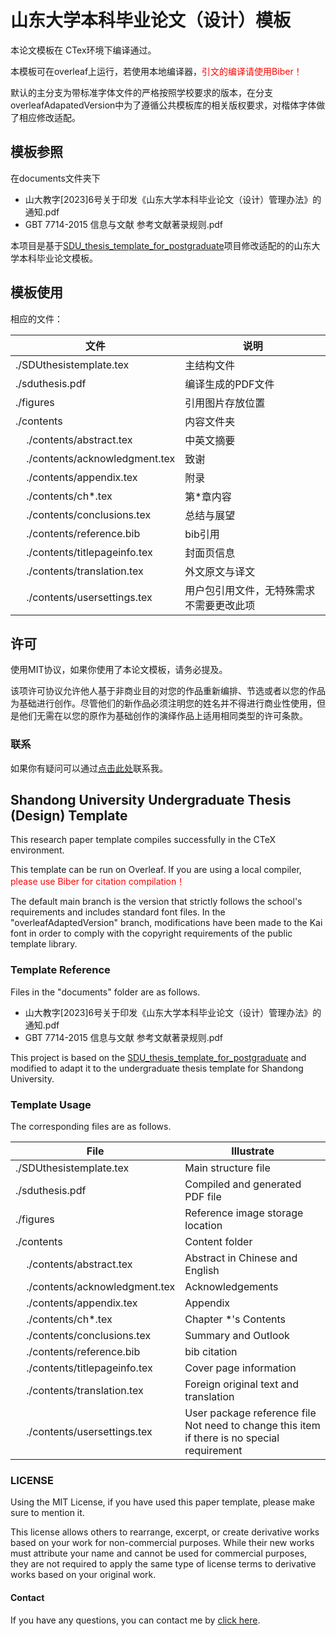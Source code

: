 # 山东大学本科毕业论文（设计）模板

本论文模板在 CTex环境下编译通过。

本模板可在overleaf上运行，若使用本地编译器，<span style="color:red;">引文的编译请使用Biber！</span>

默认的主分支为带标准字体文件的严格按照学校要求的版本，在分支overleafAdapatedVersion中为了遵循公共模板库的相关版权要求，对楷体字体做了相应修改适配。

## 模板参照

在documents文件夹下

- 山大教字[2023]6号关于印发《山东大学本科毕业论文（设计）管理办法》的通知.pdf
- GBT 7714-2015 信息与文献 参考文献著录规则.pdf

本项目是基于[SDU_thesis_template_for_postgraduate](https://github.com/cnDelbert/SDU_thesis_template_for_postgraduate)项目修改适配的的山东大学本科毕业论文模板。

## 模板使用

相应的文件：

| 文件                                                  | 说明                                 |
| ------------------------------------------------------| -------------------------------------|
| ./SDUthesistemplate.tex                               | 主结构文件                            |
| ./sduthesis.pdf                                       | 编译生成的PDF文件                     |
| ./figures                                             | 引用图片存放位置                      |
| ./contents                                            | 内容文件夹                            |
| &nbsp;&nbsp;&nbsp;&nbsp;./contents/abstract.tex       | 中英文摘要                            |
| &nbsp;&nbsp;&nbsp;&nbsp;./contents/acknowledgment.tex | 致谢                                  |
| &nbsp;&nbsp;&nbsp;&nbsp;./contents/appendix.tex       | 附录                                  |
| &nbsp;&nbsp;&nbsp;&nbsp;./contents/ch*.tex            | 第*章内容                             |
| &nbsp;&nbsp;&nbsp;&nbsp;./contents/conclusions.tex    | 总结与展望                            |
| &nbsp;&nbsp;&nbsp;&nbsp;./contents/reference.bib      | bib引用                               |
| &nbsp;&nbsp;&nbsp;&nbsp;./contents/titlepageinfo.tex  | 封面页信息                            |
| &nbsp;&nbsp;&nbsp;&nbsp;./contents/translation.tex    | 外文原文与译文                         |
| &nbsp;&nbsp;&nbsp;&nbsp;./contents/usersettings.tex   | 用户包引用文件，无特殊需求不需要更改此项  |

## 许可

使用MIT协议，如果你使用了本论文模板，请务必提及。

该项许可协议允许他人基于非商业目的对您的作品重新编排、节选或者以您的作品为基础进行创作。尽管他们的新作品必须注明您的姓名并不得进行商业性使用，但是他们无需在以您的原作为基础创作的演绎作品上适用相同类型的许可条款。

### 联系

如果你有疑问可以通过<a href="mailto:monster1018629681@gmail.com?subject=SDUThesisTemplateProblemReportOrConsult">点击此处</a>联系我。

## Shandong University Undergraduate Thesis (Design) Template

This research paper template compiles successfully in the CTeX environment.

This template can be run on Overleaf. If you are using a local compiler, <span style="color:red;">please use Biber for citation compilation！</span>

The default main branch is the version that strictly follows the school's requirements and includes standard font files. In the "overleafAdaptedVersion" branch, modifications have been made to the Kai font in order to comply with the copyright requirements of the public template library.

### Template Reference

Files in the "documents" folder are as follows.

- 山大教字[2023]6号关于印发《山东大学本科毕业论文（设计）管理办法》的通知.pdf
- GBT 7714-2015 信息与文献 参考文献著录规则.pdf

This project is based on the [SDU_thesis_template_for_postgraduate](https://github.com/cnDelbert/SDU_thesis_template_for_postgraduate) and modified to adapt it to the undergraduate thesis template for Shandong University.

### Template Usage

The corresponding files are as follows.

| File                                                  | Illustrate                            |
| ------------------------------------------------------| --------------------------------------|
| ./SDUthesistemplate.tex                               | Main structure file                   |
| ./sduthesis.pdf                                       | Compiled and generated PDF file       |
| ./figures                                             | Reference image storage location      |
| ./contents                                            | Content folder                        |
| &nbsp;&nbsp;&nbsp;&nbsp;./contents/abstract.tex       | Abstract in Chinese and English       |
| &nbsp;&nbsp;&nbsp;&nbsp;./contents/acknowledgment.tex | Acknowledgements                      |
| &nbsp;&nbsp;&nbsp;&nbsp;./contents/appendix.tex       | Appendix                              |
| &nbsp;&nbsp;&nbsp;&nbsp;./contents/ch*.tex            | Chapter *'s Contents                  |
| &nbsp;&nbsp;&nbsp;&nbsp;./contents/conclusions.tex    | Summary and Outlook                   |
| &nbsp;&nbsp;&nbsp;&nbsp;./contents/reference.bib      | bib citation                          |
| &nbsp;&nbsp;&nbsp;&nbsp;./contents/titlepageinfo.tex  | Cover page information                |
| &nbsp;&nbsp;&nbsp;&nbsp;./contents/translation.tex    | Foreign original text and translation |
| &nbsp;&nbsp;&nbsp;&nbsp;./contents/usersettings.tex   | User package reference file<br>Not need to change this item if there is no special requirement|

### LICENSE

Using the MIT License, if you have used this paper template, please make sure to mention it.

This license allows others to rearrange, excerpt, or create derivative works based on your work for non-commercial purposes. While their new works must attribute your name and cannot be used for commercial purposes, they are not required to apply the same type of license terms to derivative works based on your original work.

#### Contact

If you have any questions, you can contact me by <a href="mailto:monster1018629681@gmail.com?subject=SDUThesisTemplateProblemReportOrConsult">click here</a>.
